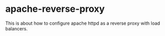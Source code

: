 # apache-reverse-proxy
This is about how to configure apache httpd as a reverse proxy with load balancers.
